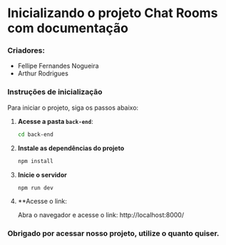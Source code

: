 # Inicializando o projeto Chat Rooms com documentação

### Criadores:
- Fellipe Fernandes Nogueira
- Arthur Rodrigues

### Instruções de inicialização

Para iniciar o projeto, siga os passos abaixo:

1. **Acesse a pasta `back-end`**:

   ```bash
   cd back-end

2. **Instale as dependências do projeto** 

    ```bash
    npm install

3. **Inicie o servidor**

    ```bash
    npm run dev

4. **Acesse o link:

    Abra o navegador e acesse o link: http://localhost:8000/


### Obrigado por acessar nosso projeto, utilize o quanto quiser.